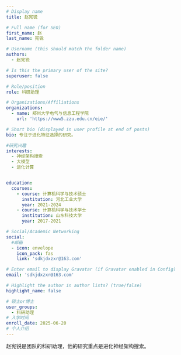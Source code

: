 ```yaml
---
# Display name
title: 赵宪锐

# Full name (for SEO)
first_name: 赵
last_name: 宪锐

# Username (this should match the folder name)
authors:
  - 赵宪锐

# Is this the primary user of the site?
superuser: false

# Role/position
role: 科研助理

# Organizations/Affiliations
organizations:
  - name: 郑州大学电气与信息工程学院
    url: 'https://www5.zzu.edu.cn/eie/'

# Short bio (displayed in user profile at end of posts)
bio: 专注于进化特征选择的研究。

#研究兴趣
interests:
  - 神经架构搜索
  - 大模型
  - 进化计算


education:
  courses:
    - course: 计算机科学与技术硕士
      institution: 河北工业大学
      year: 2021-2024
    - course: 计算机科学与技术学士
      institution: 山东科技大学
      year: 2017-2021

# Social/Academic Networking
social:
  #邮箱
  - icon: envelope
    icon_pack: fas
    link: 'sdkjdxzxr@163.com'

# Enter email to display Gravatar (if Gravatar enabled in Config)
email: 'sdkjdxzxr@163.com'

# Highlight the author in author lists? (true/false)
highlight_name: false

# 硕士or博士
user_groups:
  - 科研助理
# 入学时间
enroll_date: 2025-06-20
# 个人介绍
---
```

赵宪锐是团队的科研助理，他的研究重点是进化神经架构搜索。
